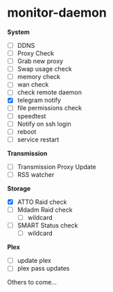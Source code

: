 # monitor-daemon

**System**
 - [ ] DDNS
 - [ ] Proxy Check
 - [ ] Grab new proxy
 - [ ] Swap usage check
 - [ ] memory check
 - [ ] wan check
 - [ ] check remote daemon
 - [x] telegram notify
 - [ ] file permissions check
 - [ ] speedtest
 - [ ] Notify on ssh login
 - [ ] reboot
 - [ ] service restart

**Transmission**
 - [ ] Transmission Proxy Update
 - [ ] RSS watcher

**Storage**
 - [x] ATTO Raid check
 - [ ] Mdadm Raid check
    - [ ] wildcard
 - [ ] SMART Status check
    - [ ] wildcard

**Plex**
 - [ ] update plex
 - [ ] plex pass updates

Others to come...
